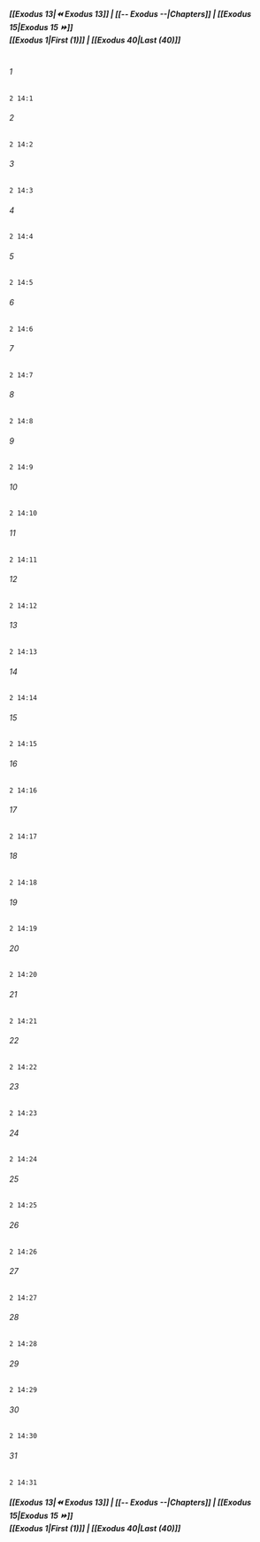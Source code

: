
##### **[[Exodus 13|⏪ Exodus 13]] | [[-- Exodus --|Chapters]] | [[Exodus 15|Exodus 15 ⏩]]**<br>**[[Exodus 1|First (1)]] | [[Exodus 40|Last (40)]]**<br><br>

###### 1
``` verse
2 14:1
```
###### 2
``` verse
2 14:2
```
###### 3
``` verse
2 14:3
```
###### 4
``` verse
2 14:4
```
###### 5
``` verse
2 14:5
```
###### 6
``` verse
2 14:6
```
###### 7
``` verse
2 14:7
```
###### 8
``` verse
2 14:8
```
###### 9
``` verse
2 14:9
```
###### 10
``` verse
2 14:10
```
###### 11
``` verse
2 14:11
```
###### 12
``` verse
2 14:12
```
###### 13
``` verse
2 14:13
```
###### 14
``` verse
2 14:14
```
###### 15
``` verse
2 14:15
```
###### 16
``` verse
2 14:16
```
###### 17
``` verse
2 14:17
```
###### 18
``` verse
2 14:18
```
###### 19
``` verse
2 14:19
```
###### 20
``` verse
2 14:20
```
###### 21
``` verse
2 14:21
```
###### 22
``` verse
2 14:22
```
###### 23
``` verse
2 14:23
```
###### 24
``` verse
2 14:24
```
###### 25
``` verse
2 14:25
```
###### 26
``` verse
2 14:26
```
###### 27
``` verse
2 14:27
```
###### 28
``` verse
2 14:28
```
###### 29
``` verse
2 14:29
```
###### 30
``` verse
2 14:30
```
###### 31
``` verse
2 14:31
```

##### **[[Exodus 13|⏪ Exodus 13]] | [[-- Exodus --|Chapters]] | [[Exodus 15|Exodus 15 ⏩]]**<br>**[[Exodus 1|First (1)]] | [[Exodus 40|Last (40)]]**
